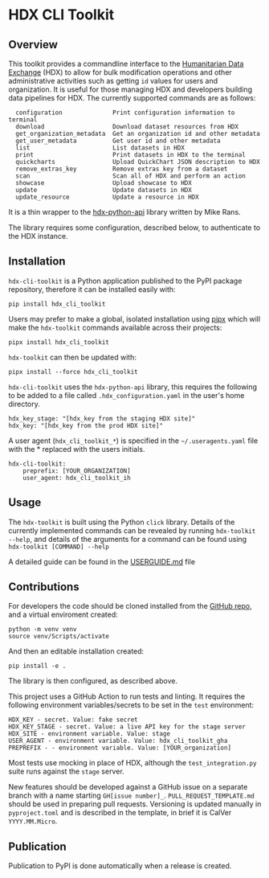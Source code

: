# HDX CLI Toolkit

## Overview

This toolkit provides a commandline interface to the [Humanitarian Data Exchange](https://data.humdata.org/) (HDX) to allow for bulk modification operations and other administrative activities such as getting `id` values for users and organization. It is useful for those managing HDX and developers building data pipelines for HDX. The currently supported commands are as follows:

```
  configuration              Print configuration information to terminal
  download                   Download dataset resources from HDX
  get_organization_metadata  Get an organization id and other metadata
  get_user_metadata          Get user id and other metadata
  list                       List datasets in HDX
  print                      Print datasets in HDX to the terminal
  quickcharts                Upload QuickChart JSON description to HDX
  remove_extras_key          Remove extras key from a dataset
  scan                       Scan all of HDX and perform an action
  showcase                   Upload showcase to HDX
  update                     Update datasets in HDX
  update_resource            Update a resource in HDX
```

It is a thin wrapper to the [hdx-python-api](https://github.com/OCHA-DAP/hdx-python-api) library written by Mike Rans.

The library requires some configuration, described below, to authenticate to the HDX instance.

## Installation
`hdx-cli-toolkit` is a Python application published to the PyPI package repository, therefore it can be installed easily with:

```pip install hdx_cli_toolkit```

Users may prefer to make a global, isolated installation using [pipx](https://pypi.org/project/pipx/) which will make the `hdx-toolkit` commands available across their projects:

```pipx install hdx_cli_toolkit```

`hdx-toolkit` can then be updated with:

```pipx install --force hdx_cli_toolkit```

`hdx-cli-toolkit` uses the `hdx-python-api` library, this requires the following to be added to a file called `.hdx_configuration.yaml` in the user's home directory.

```
hdx_key_stage: "[hdx_key from the staging HDX site]"
hdx_key: "[hdx_key from the prod HDX site]"
```

A user agent (`hdx_cli_toolkit_*`) is specified in the `~/.useragents.yaml` file with the * replaced with the users initials.
```
hdx-cli-toolkit:
    preprefix: [YOUR_ORGANIZATION]
    user_agent: hdx_cli_toolkit_ih
```

## Usage

The `hdx-toolkit` is built using the Python `click` library. Details of the currently implemented commands can be revealed by running `hdx-toolkit --help`, and details of the arguments for a command can be found using `hdx-toolkit [COMMAND] --help`

A detailed guide can be found in the [USERGUIDE.md](https://github.com/OCHA-DAP/hdx-cli-toolkit/blob/main/USERGUIDE.md) file

## Contributions

For developers the code should be cloned installed from the [GitHub repo](https://github.com/OCHA-DAP/hdx-cli-toolkit), and a virtual enviroment created:

```shell
python -m venv venv
source venv/Scripts/activate
```

And then an editable installation created:

```shell
pip install -e .
```

The library is then configured, as described above.

This project uses a GitHub Action to run tests and linting. It requires the following environment variables/secrets to be set in the `test` environment:

```
HDX_KEY - secret. Value: fake secret
HDX_KEY_STAGE - secret. Value: a live API key for the stage server
HDX_SITE - environment variable. Value: stage
USER_AGENT - environment variable. Value: hdx_cli_toolkit_gha
PREPREFIX - - environment variable. Value: [YOUR_organization]
```

Most tests use mocking in place of HDX, although the `test_integration.py` suite runs against the `stage` server.

New features should be developed against a GitHub issue on a separate branch with a name starting `GH[issue number]_`. `PULL_REQUEST_TEMPLATE.md` should be used in preparing pull requests. Versioning is updated manually in `pyproject.toml` and is described in the template, in brief it is CalVer `YYYY.MM.Micro`.

## Publication

Publication to PyPI is done automatically when a release is created.
